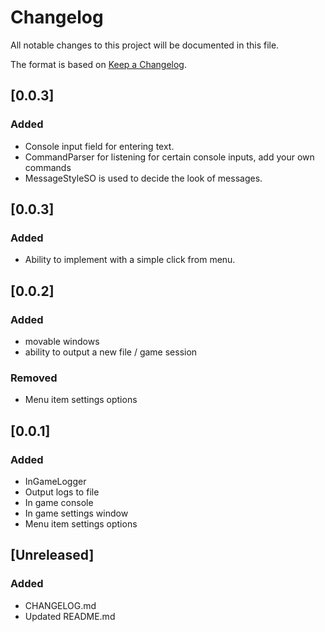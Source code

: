 # Changelog

All notable changes to this project will be documented in this file.

The format is based on [Keep a Changelog](https://keepachangelog.com/en/1.0.0/).
## [0.0.3]
### Added
- Console input field for entering text.
- CommandParser for listening for certain console inputs, add your own commands
- MessageStyleSO is used to decide the look of messages.

## [0.0.3]
### Added
- Ability to implement with a simple click from menu.

## [0.0.2]
### Added
- movable windows
- ability to output a new file / game session

### Removed
- Menu item settings options

## [0.0.1]
### Added
- InGameLogger
- Output logs to file
- In game console
- In game settings window
- Menu item settings options

## [Unreleased]
### Added
- CHANGELOG.md
- Updated README.md
